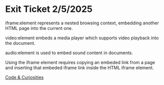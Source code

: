 # **Exit Ticket 2/5/2025**

iframe:element represents a nested browsing context, embedding another HTML page into the current one.
  
video:element embeds a media player which supports video playback into the document.

audio:element is used to embed sound content in documents.

Using the iframe element requires copying an embeded link from a page and inserting that embeded iframe link inside the HTML iframe element.

[Code & Curiosities](https://sidequests.onrender.com/Blog/2025/KadariusClemons/)
